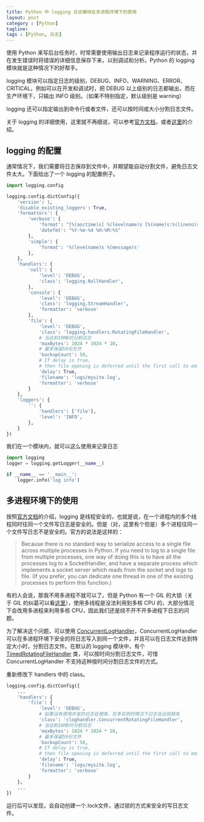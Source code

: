 ```yaml
---
title: Python 中 logging 日志模块在多进程环境下的使用
layout: post
category : [Python]
tagline: 
tags : [Python, 日志]
---
```


使用 Python 来写后台任务时，时常需要使用输出日志来记录程序运行的状态，并在发生错误时将错误的详细信息保存下来，以别调试和分析。Python 的 logging 模块就是这种情况下的好帮手。

logging 模块可以指定日志的级别，DEBUG、INFO、WARNING、ERROR、CRITICAL，例如可以在开发和调试时，把 DEBUG 以上级别的日志都输出，而在生产环境下，只输出 INFO 级别。（如果不特别指定，默认级别是 warning）  

logging 还可以指定输出到命令行或者文件，还可以按时间或大小分割日志文件。


关于 logging 的详细使用，这里就不再细说，可以参考[官方文档](https://docs.python.org/2/library/logging.html "")，或者[这里](https://chareice.com/articles/2014/11/24/python-logging%E5%BA%93%E8%AF%A6%E8%A7%A3.html "")的介绍。

## logging 的配置

通常情况下，我们需要将日志保存到文件中，并期望能自动分割文件，避免日志文件太大。下面给出了一个 logging 的配置例子。

```python
import logging.config

logging.config.dictConfig({
    'version': 1,
    'disable_existing_loggers': True,
    'formatters': {
        'verbose': {
            'format': "[%(asctime)s] %(levelname)s [%(name)s:%(lineno)s] %(message)s",
            'datefmt': "%Y-%m-%d %H:%M:%S"
        },
        'simple': {
            'format': '%(levelname)s %(message)s'
        },
    },
    'handlers': {
        'null': {
            'level': 'DEBUG',
            'class': 'logging.NullHandler',
        },
        'console': {
            'level': 'DEBUG',
            'class': 'logging.StreamHandler',
            'formatter': 'verbose'
        },
        'file': {
            'level': 'DEBUG',
            'class': 'logging.handlers.RotatingFileHandler',
            # 当达到10MB时分割日志
            'maxBytes': 1024 * 1024 * 10,
            # 最多保留50份文件
            'backupCount': 50,
            # If delay is true,
            # then file opening is deferred until the first call to emit().
            'delay': True,
            'filename': 'logs/mysite.log',
            'formatter': 'verbose'
        }
    },
    'loggers': {
        '': {
            'handlers': ['file'],
            'level': 'INFO',
        },
    }
})
```

我们在一个模块内，就可以这么使用来记录日志

```python
import logging
logger = logging.getLogger(__name__)

if __name__ == '__main__':
    logger.info('log info')
```

## 多进程环境下的使用

按照[官方文档](https://docs.python.org/2/library/logging.html#thread-safety "")的介绍，logging 是线程安全的，也就是说，在一个进程内的多个线程同时往同一个文件写日志是安全的。但是（对，这里有个但是）多个进程往同一个文件写日志不是安全的。官方的说法是这样的：

> Because there is no standard way to serialize access to a single file across multiple processes in Python. If you need to log to a single file from multiple processes, one way of doing this is to have all the processes log to a SocketHandler, and have a separate process which implements a socket server which reads from the socket and logs to file. (If you prefer, you can dedicate one thread in one of the existing processes to perform this function.)

有的人会说，那我不用多进程不就可以了。但是 Python 有一个 GIL 的大锁（关于 GIL 的纠葛可以看[这里](http://zhuoqiang.me/python-thread-gil-and-ctypes.html "")），使用多线程是没法利用到多核 CPU 的，大部分情况下会改用多进程来利用多核 CPU，因此我们还是绕不开不开多进程下日志的问题。

为了解决这个问题，可以使用 [ConcurrentLogHandler](https://pypi.python.org/pypi/ConcurrentLogHandler/0.9.1 "")，ConcurrentLogHandler 可以在多进程环境下安全的将日志写入到同一个文件，并且可以在日志文件达到特定大小时，分割日志文件。在默认的 logging 模块中，有个 [TimedRotatingFileHandler](https://docs.python.org/2/library/logging.handlers.html#timedrotatingfilehandler "") 类，可以按时间分割日志文件，可惜 ConcurrentLogHandler 不支持这种按时间分割日志文件的方式。

重新修改下 handlers 中的 class。

```python
logging.config.dictConfig({
    ...
    'handlers': {
        'file': {
            'level': 'DEBUG',
            # 如果没有使用并发的日志处理类，在多实例的情况下日志会出现缺失
            'class': 'cloghandler.ConcurrentRotatingFileHandler',
            # 当达到10MB时分割日志
            'maxBytes': 1024 * 1024 * 10,
            # 最多保留50份文件
            'backupCount': 50,
            # If delay is true,
            # then file opening is deferred until the first call to emit().
            'delay': True,
            'filename': 'logs/mysite.log',
            'formatter': 'verbose'
        }
    },
    ...
})
```

运行后可以发现，会自动创建一个.lock文件，通过锁的方式来安全的写日志文件。


